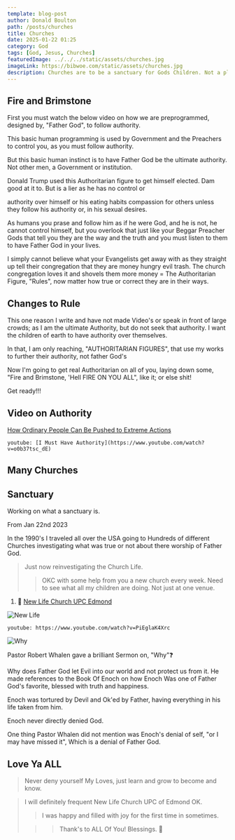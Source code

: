 ```yaml
---
template: blog-post
author: Donald Boulton
path: /posts/churches
title: Churches
date: 2025-01-22 01:25
category: God
tags: [God, Jesus, Churches]
featuredImage: ../../../static/assets/churches.jpg
imageLink: https://bibwoe.com/static/assets/churches.jpg
description: Churches are to be a sanctuary for Gods Children. Not a playtime party place!
---
```


<Container p={4} bg="muted">
  <H2>Fire and Brimstone</H2>
</Container>

First you must watch the below video on how we are preprogrammed, designed by, "Father God", to follow authority.

This basic human programming is used by Government and the Preachers to control you, as you must follow authority.

But this basic human instinct is to have Father God be the ultimate authority. Not other men, a Government or institution.

Donald Trump used this Authoritarian figure to get himself elected. Dam good at it to. But is a lier as he has no control or

authority over himself or his eating habits compassion for others unless they follow his authority or, in his sexual desires.

As humans you prase and follow him as if he were God, and he is not, he cannot control himself, but you overlook that just like your Beggar Preacher Gods that tell you they are the way and the truth and you must listen to them to have Father God in your lives.

I simply cannot believe what your Evangelists get away with as they straight up tell their congregation that they are money hungry evil trash. The church congregation loves it and shovels them more money  =  The Authoritarian Figure, "Rules", now matter how true or correct they are in their ways.

## Changes to Rule

This one reason I write and have not made Video's or speak in front of large crowds; as I am the ultimate Authority, but do not seek that authority. I want the children of earth to have authority over themselves.

In that, I am only reaching, "AUTHORITARIAN FIGURES", that use my works to further their authority, not father God's

Now I'm going to get real Authoritarian on all of you, laying down some, "Fire and Brimstone, 'Hell FIRE ON YOU ALL", like it; or else shit!

Get ready!!!

## Video on Authority

[How Ordinary People Can Be Pushed to Extreme Actions](https://www.youtube.com/watch?v=o0b37tsc_dE)

<Section>

`youtube: [I Must Have Authority](https://www.youtube.com/watch?v=o0b37tsc_dE)`

</Section>

<Container p={4}>
  <H2>Many Churches</H2>
</Container>

## Sanctuary

Working on what a sanctuary is.

From Jan 22nd 2023

<Paragraph variant="block">

In the 1990's I traveled all over the USA going to Hundreds of different Churches investigating what was true or not about there worship of Father God.

> Just now reinvestigating the Church Life.
>
> > OKC with some help from you a new church every week. Need to see what all my children are doing. Not just at one venue.

1. 🔗 [New Life Church UPC Edmond](https://newlifeupcok.com)

![New Life](../../../static/img/new-life-logo.png)

`youtube: https://www.youtube.com/watch?v=PiEglaK4Xrc`

![Why](../../../static/img/question.png)

Pastor Robert Whalen gave a brilliant Sermon on, "Why"❓

Why does Father God let Evil into our world and not protect us from it. He made references to the Book Of Enoch on how Enoch Was one of Father God's favorite, blessed with truth and happiness.

Enoch was tortured by Devil and Ok'ed by Father, having everything in his life taken from him.

Enoch never directly denied God.

One thing Pastor Whalen did not mention was Enoch's denial of self, "or I may have missed it", Which is a denial of Father God.

## Love Ya ALL

> Never deny yourself My Loves, just learn and grow to become and know.

> I will definitely frequent New Life Church UPC of Edmond OK.
>
> > I was happy and filled with joy for the first time in sometimes.
>
> > > Thank's to ALL Of You! Blessings. 🙏

</Paragraph>
